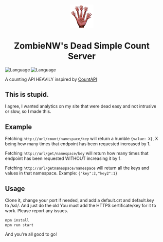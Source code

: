<div style="text-align: center;">
    <img width="15%" src="logo.png"></img>
    <h1>ZombieNW's Dead Simple Count Server</h1>
</div>

![Language](https://badgen.net/badge/license/MIT/red) ![Language](https://badgen.net/badge/language/NodeJS/green)

A counting API HEAVILY inspired by [CountAPI](https://countapi.xyz/)



## This is stupid.
I agree, I wanted analytics on my site that were dead easy and not intrusive or slow, so I made this.

## Example
Fetching `http://url/count/namespace/key` will return a humble `{value: X}`, X being how many times that endpoint has been requested increased by 1.

Fetching `http://url/get/namespace/key` will return how many times that endpoint has been requested WITHOUT increasing it by 1.

Fetching `http://url/getnamespace/namespace` will return all the keys and values in that namespace. Example: `{"key":2,"key2":1}`

## Usage
Clone it, change your port if needed, and add a default.crt and default.key to /ssl/. And just do the old
You must add the HTTPS certificate/key for it to work. Please report any issues.
```
npm install
npm run start
```
And you're all good to go!
